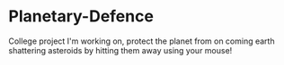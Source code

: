 # Planetary-Defence
College project I'm working on, protect the planet from on coming earth shattering asteroids by hitting them away using your mouse!
